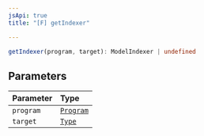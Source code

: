 ```yaml
---
jsApi: true
title: "[F] getIndexer"

---
```

```ts
getIndexer(program, target): ModelIndexer | undefined
```

## Parameters

| Parameter | Type |
| :------ | :------ |
| `program` | [`Program`](../interfaces/Program.md) |
| `target` | [`Type`](../type-aliases/Type.md) |
